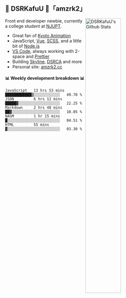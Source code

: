 ## 🍥 DSRKafuU 🍥「amzrk2」

<img align="right" alt="DSRKafuU's Github Stats" width="48%" src="https://github-readme-stats.vercel.app/api?username=amzrk2&count_private=true&show_icons=true&title_color=7793cc&icon_color=7793cc&text_color=595858&bg_color=ffffff" />

Front end developer newbie, currently a college student at [NJUPT](https://www.njupt.edu.cn/).

- Great fan of [Kyoto Animation](https://www.kyotoanimation.co.jp/)
- JavaScript, [Vue](https://vuejs.org/), [SCSS](https://sass-lang.com/), and a little bit of [Node.js](https://nodejs.org/)
- [VS Code](https://code.visualstudio.com), always working with 2-space and [Prettier](https://prettier.io/)
- Building [Skyline](https://github.com/amzrk2/skyline-overlay), [DSRCA](https://github.com/amzrk2/dsrca) and more
- Personal site: [amzrk2.cc](https://amzrk2.cc/)

#### :bar_chart: Weekly development breakdown :bar_chart:

<!--START_SECTION:waka-->
```text
JavaScript   13 hrs 53 mins  ████████████▒░░░░░░░░░░░░   49.78 % 
JSON         6 hrs 12 mins   █████▓░░░░░░░░░░░░░░░░░░░   22.25 % 
Markdown     2 hrs 48 mins   ██▓░░░░░░░░░░░░░░░░░░░░░░   10.05 % 
NASM         1 hr 15 mins    █░░░░░░░░░░░░░░░░░░░░░░░░   04.51 % 
HTML         55 mins         ▓░░░░░░░░░░░░░░░░░░░░░░░░   03.30 % 
```
<!--END_SECTION:waka-->
